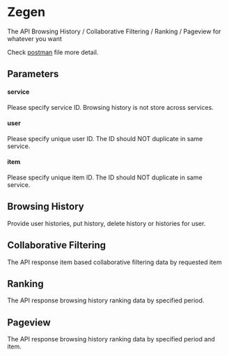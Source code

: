 # Zegen
The API Browsing History / Collaborative Filtering / Ranking / Pageview for whatever you want

Check [postman](https://raw.githubusercontent.com/sideroad/zegen/master/Zegen.postman_collection) file more detail.

## Parameters

#### service
Please specify service ID.
Browsing history is not store across services.

#### user
Please specify unique user ID.
The ID should NOT duplicate in same service.

#### item
Please specify unique item ID.
The ID should NOT duplicate in same service.

## Browsing History
Provide user histories, put history, delete history or histories for user.

## Collaborative Filtering
The API response item based collaborative filtering data by requested item

## Ranking
The API response browsing history ranking data by specified period.

## Pageview
The API response browsing history ranking data by specified period and item.

